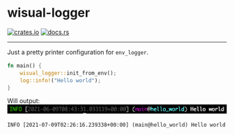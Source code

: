 # wisual-logger
[![crates.io](https://img.shields.io/crates/v/wisual-logger.svg)](https://crates.io/crates/wisual-logger)
[![docs.rs](https://docs.rs/wisual-logger/badge.svg)](https://docs.rs/wisual-logger/)
- - -
Just a pretty printer configuration for `env_logger`.

```rust
fn main() {
    wisual_logger::init_from_env();
    log::info!("Hello world");
}
```

Will output:
![](crates/augmented/ops/wisual-logger/screenshot.png)

```shell
INFO [2021-07-09T02:26:16.239338+00:00] (main@hello_world) Hello world
```